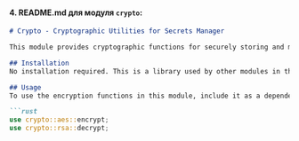 
#### 4. **README.md для модуля `crypto`**:

```markdown
# Crypto - Cryptographic Utilities for Secrets Manager

This module provides cryptographic functions for securely storing and managing secrets.

## Installation
No installation required. This is a library used by other modules in the project.

## Usage
To use the encryption functions in this module, include it as a dependency in your other modules:

```rust
use crypto::aes::encrypt;
use crypto::rsa::decrypt;
```